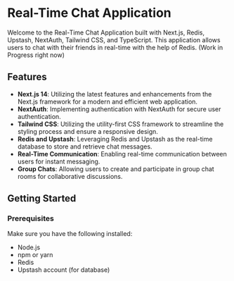 # Real-Time Chat Application

Welcome to the Real-Time Chat Application built with Next.js, Redis, Upstash, NextAuth, Tailwind CSS, and TypeScript. This application allows users to chat with their friends in real-time with the help of Redis. (Work in Progress right now)

## Features

- **Next.js 14**: Utilizing the latest features and enhancements from the Next.js framework for a modern and efficient web application.
- **NextAuth**: Implementing authentication with NextAuth for secure user authentication.
- **Tailwind CSS**: Utilizing the utility-first CSS framework to streamline the styling process and ensure a responsive design.
- **Redis and Upstash**: Leveraging Redis and Upstash as the real-time database to store and retrieve chat messages.
- **Real-Time Communication**: Enabling real-time communication between users for instant messaging.
- **Group Chats**: Allowing users to create and participate in group chat rooms for collaborative discussions.

## Getting Started

### Prerequisites

Make sure you have the following installed:

- Node.js
- npm or yarn
- Redis
- Upstash account (for database)


